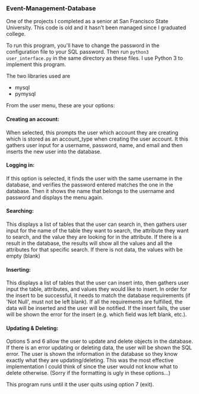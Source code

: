 ### Event-Management-Database

One of the projects I completed as a senior at San Francisco State University. This code is old and it hasn't been managed since I graduated college.

To run this program, you'll have to change the password in the configuration file to your SQL password. Then run ```python3 user_interface.py``` in the same directory as these files. I use Python 3 to implement this program.

The two libraries used are
* mysql
* pymysql

From the user menu, these are your options:

#### Creating an account:

When selected, this prompts the user which account they are creating which is stored as an account_type when creating the user account. It this gathers user input for a username, password, name, and email and then inserts the new user into the database.

#### Logging in:

If this option is selected, it finds the user with the same username in the database, and verifies the password entered matches the one in the database. Then it shows the name that belongs to the username and password and displays the menu again.

#### Searching:

This displays a list of tables that the user can search in, then gathers user input for the name of the table they want to search, the attribute they want to search, and the value they are looking for in the attribute. If there is a result in the database, the results will show all the values and all the attributes for that specific search. If there is not data, the values with be empty (blank)

#### Inserting:

This displays a list of tables that the user can insert into, then gathers user input the table, attributes, and values they would like to insert. In order for the insert to be successful, it needs to match the database requirements (if 'Not Null', must not be left blank). If all the requirements are fulfilled, the data will be inserted and the user will be notified. If the insert fails, the user will be shown the error for the insert (e.g. which field was left blank, etc.).

#### Updating & Deleting:

Options 5 and 6 allow the user to update and delete objects in the database. If there is an error updating or deleting data, the user will be shown the SQL error. The user is shown the information in the database so they know exactly what they are updating/deleting. This was the most effective implementation I could think of since the user would not know what to delete otherwise. (Sorry if the formatting is ugly in these options...)

This program runs until it the user quits using option 7 (exit).
